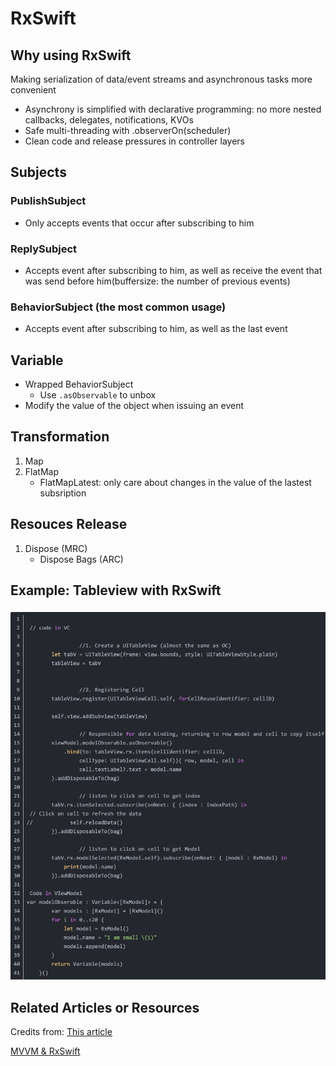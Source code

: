 # RxSwift

## Why using RxSwift

Making serialization of data/event streams and asynchronous tasks more convenient

- Asynchrony is simplified with declarative programming: no more nested callbacks, delegates, notifications, KVOs
- Safe multi-threading with .observerOn(scheduler)
- Clean code and release pressures in controller layers

## Subjects

### PublishSubject

- Only accepts events that occur after subscribing to him

### ReplySubject

- Accepts event after subscribing to him, as well as receive the event that was send before him(buffersize: the number of previous events)

### BehaviorSubject (the most common usage)

- Accepts event after subscribing to him, as well as the last event

## Variable

- Wrapped BehaviorSubject
  - Use ```.asObservable``` to unbox
- Modify the value of the object when issuing an event

## Transformation 

1. Map
2. FlatMap
   - FlatMapLatest: only care about changes in the value of the lastest subsription

## Resouces Release

1. Dispose (MRC)
   - Dispose Bags (ARC)

## Example: Tableview with RxSwift

![RxSwift Example](Swifty&#32;Notes/RxSwift&#32;Example.png)




## Related Articles or Resources

Credits from: <a href="https://programmersought.com/article/6406641733/;jsessionid=7E73989D719589F93895DBAA84200AA1">This article</a>

<a href = "https://medium.com/flawless-app-stories/practical-mvvm-rxswift-a330db6aa693">MVVM & RxSwift</a>

